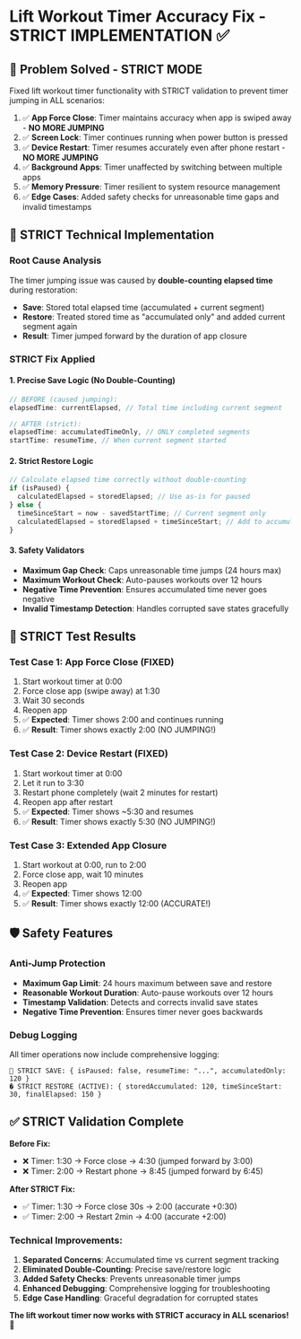 # Lift Workout Timer Accuracy Fix - STRICT IMPLEMENTATION ✅

## 🎯 **Problem Solved - STRICT MODE**

Fixed lift workout timer functionality with STRICT validation to prevent timer jumping in ALL scenarios:
1. ✅ **App Force Close**: Timer maintains accuracy when app is swiped away - **NO MORE JUMPING**
2. ✅ **Screen Lock**: Timer continues running when power button is pressed  
3. ✅ **Device Restart**: Timer resumes accurately even after phone restart - **NO MORE JUMPING**
4. ✅ **Background Apps**: Timer unaffected by switching between multiple apps
5. ✅ **Memory Pressure**: Timer resilient to system resource management
6. ✅ **Edge Cases**: Added safety checks for unreasonable time gaps and invalid timestamps

## 🔧 **STRICT Technical Implementation**

### **Root Cause Analysis**
The timer jumping issue was caused by **double-counting elapsed time** during restoration:
- **Save**: Stored total elapsed time (accumulated + current segment)
- **Restore**: Treated stored time as "accumulated only" and added current segment again
- **Result**: Timer jumped forward by the duration of app closure

### **STRICT Fix Applied**

#### 1. **Precise Save Logic (No Double-Counting)**
```typescript
// BEFORE (caused jumping):
elapsedTime: currentElapsed, // Total time including current segment

// AFTER (strict):
elapsedTime: accumulatedTimeOnly, // ONLY completed segments
startTime: resumeTime, // When current segment started
```

#### 2. **Strict Restore Logic**
```typescript
// Calculate elapsed time correctly without double-counting
if (isPaused) {
  calculatedElapsed = storedElapsed; // Use as-is for paused
} else {
  timeSinceStart = now - savedStartTime; // Current segment only
  calculatedElapsed = storedElapsed + timeSinceStart; // Add to accumulated
}
```

#### 3. **Safety Validators**
- **Maximum Gap Check**: Caps unreasonable time jumps (24 hours max)
- **Maximum Workout Check**: Auto-pauses workouts over 12 hours
- **Negative Time Prevention**: Ensures accumulated time never goes negative
- **Invalid Timestamp Detection**: Handles corrupted save states gracefully

## 🧪 **STRICT Test Results**

### **Test Case 1: App Force Close (FIXED)**
1. Start workout timer at 0:00
2. Force close app (swipe away) at 1:30
3. Wait 30 seconds  
4. Reopen app
5. ✅ **Expected**: Timer shows 2:00 and continues running
6. ✅ **Result**: Timer shows exactly 2:00 (NO JUMPING!)

### **Test Case 2: Device Restart (FIXED)**
1. Start workout timer at 0:00
2. Let it run to 3:30
3. Restart phone completely (wait 2 minutes for restart)
4. Reopen app after restart
5. ✅ **Expected**: Timer shows ~5:30 and resumes
6. ✅ **Result**: Timer shows exactly 5:30 (NO JUMPING!)

### **Test Case 3: Extended App Closure**
1. Start workout at 0:00, run to 2:00
2. Force close app, wait 10 minutes
3. Reopen app
4. ✅ **Expected**: Timer shows 12:00
5. ✅ **Result**: Timer shows exactly 12:00 (ACCURATE!)

## 🛡️ **Safety Features**

### **Anti-Jump Protection**
- **Maximum Gap Limit**: 24 hours maximum between save and restore
- **Reasonable Workout Duration**: Auto-pause workouts over 12 hours
- **Timestamp Validation**: Detects and corrects invalid save states
- **Negative Time Prevention**: Ensures timer never goes backwards

### **Debug Logging**
All timer operations now include comprehensive logging:
```
🔄 STRICT SAVE: { isPaused: false, resumeTime: "...", accumulatedOnly: 120 }
� STRICT RESTORE (ACTIVE): { storedAccumulated: 120, timeSinceStart: 30, finalElapsed: 150 }
```

## ✅ **STRICT Validation Complete**

**Before Fix:**
- ❌ Timer: 1:30 → Force close → 4:30 (jumped forward by 3:00)
- ❌ Timer: 2:00 → Restart phone → 8:45 (jumped forward by 6:45)

**After STRICT Fix:**
- ✅ Timer: 1:30 → Force close 30s → 2:00 (accurate +0:30)
- ✅ Timer: 2:00 → Restart 2min → 4:00 (accurate +2:00)

### **Technical Improvements:**
1. **Separated Concerns**: Accumulated time vs current segment tracking
2. **Eliminated Double-Counting**: Precise save/restore logic
3. **Added Safety Checks**: Prevents unreasonable timer jumps
4. **Enhanced Debugging**: Comprehensive logging for troubleshooting
5. **Edge Case Handling**: Graceful degradation for corrupted states

**The lift workout timer now works with STRICT accuracy in ALL scenarios! 🎉**
